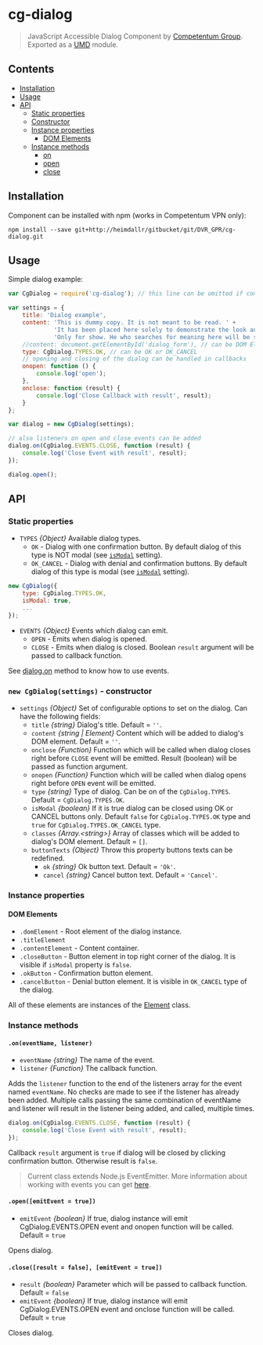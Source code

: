 # cg-dialog

> JavaScript Accessible Dialog Component by [Competentum Group](http://competentum.com/).
  Exported as a [UMD](https://github.com/umdjs/umd) module.

## Contents
- [Installation](#installation)
- [Usage](#usage)
- [API](#api)
    - [Static properties](#static-properties)
    - [Constructor](#constructor)
    - [Instance properties](#instance-properties)
        - [DOM Elements](#dom-elements)
    - [Instance methods](#instance-methods)
        - [on](#method_on)
        - [open](#method_open)
        - [close](#method_close)

## Installation
Component can be installed with npm (works in Competentum VPN only):
```
npm install --save git+http://heimdallr/gitbucket/git/DVR_GPR/cg-dialog.git
```

## Usage
Simple dialog example:

```javascript
var CgDialog = require('cg-dialog'); // this line can be omitted if component was added via script tag

var settings = {
    title: 'Dialog example',
    content: 'This is dummy copy. It is not meant to be read. ' +
             'It has been placed here solely to demonstrate the look and feel of finished, typeset text. ' +
             'Only for show. He who searches for meaning here will be sorely disappointed.',
    //content: document.getElementById('dialog_form'), // can be DOM Element
    type: CgDialog.TYPES.OK, // can be OK or OK_CANCEL
    // opening and closing of the dialog can be handled in callbacks
    onopen: function () {
        console.log('open');
    },
    onclose: function (result) {
        console.log('Close Callback with result', result);
    }
};

var dialog = new CgDialog(settings);

// also listeners on open and close events can be added
dialog.on(CgDialog.EVENTS.CLOSE, function (result) {
    console.log('Close Event with result', result);
});

dialog.open();
```


## API

### Static properties
- `TYPES` *{Object}* Available dialog types.
    - `OK` - Dialog with one confirmation button. By default dialog of this type is NOT modal (see [`isModal`](#constructor) setting).
    - `OK_CANCEL` - Dialog with denial and confirmation buttons. By default dialog of this type is modal (see [`isModal`](#constructor) setting).

```javascript
new CgDialog({
    type: CgDialog.TYPES.OK,
    isModal: true,
    ...
});
```

- `EVENTS` *{Object}* Events which dialog can emit.
    - `OPEN` - Emits when dialog is opened.
    - `CLOSE` - Emits when dialog is closed. Boolean `result` argument will be passed to callback function.

See [dialog.on](#method_on) method to know how to use events.


<a name="constructor"></a>
### `new CgDialog(settings)` - constructor

- `settings` *{Object}* Set of configurable options to set on the dialog. Can have the following fields:
    - `title` *{string}* Dialog's title. Default = `''`.
    - `content` *{string | Element}* Content which will be added to dialog's DOM element. Default = `''`.
    - `onclose` *{Function}* Function which will be called when dialog closes right before `CLOSE` event will be emitted. Result (boolean) will be passed as function argument.
    - `onopen` *{Function}* Function which will be called when dialog opens right before `OPEN` event will be emitted.
    - `type` *{string}* Type of dialog. Can be on of the `CgDialog.TYPES`. Default = `CgDialog.TYPES.OK`.
    - `isModal` *{boolean}* If it is true dialog can be closed using OK or CANCEL buttons only. Default `false` for `CgDialog.TYPES.OK` type and `true` for `CgDialog.TYPES.OK_CANCEL` type.
    - `classes` *{Array.\<string>}* Array of classes which will be added to dialog's DOM element. Default = `[]`.
    - `buttonTexts` *{Object}* Throw this property buttons texts can be redefined.
        - `ok` *{string}* Ok button text. Default = `'Ok'`.
        - `cancel` *{string}* Cancel button text. Default = `'Cancel'`.


### Instance properties

#### DOM Elements
- `.domElement` - Root element of the dialog instance.
- `.titleElement`
- `.contentElement` - Content container.
- `.closeButton` - Button element in top right corner of the dialog. It is visible if `isModal` property is `false`.
- `.okButton` - Confirmation button element.
- `.cancelButton` - Denial button element. It is visible in `OK_CANCEL` type of the dialog.

All of these elements are instances of the [Element](https://developer.mozilla.org/docs/Web/API/Element) class.

### Instance methods

<a name="method_on"></a>
#### `.on(eventName, listener)`
- `eventName` *{string}* The name of the event.
- `listener` *{Function}* The callback function.

Adds the `listener` function to the end of the listeners array for the event named `eventName`. No checks are made to see if the listener has already been added. Multiple calls passing the same combination of eventName and listener will result in the listener being added, and called, multiple times.

```javascript
dialog.on(CgDialog.EVENTS.CLOSE, function (result) {
    console.log('Close Event with result', result);
});
```
Callback `result` argument is `true` if dialog will be closed by clicking confirmation button. Otherwise result is `false`.
> Current class extends Node.js EventEmitter. More information about working with events you can get [here](https://nodejs.org/api/events.html).

<a name="method_open"></a>
#### `.open([emitEvent = true])`
- `emitEvent` *{boolean}* If true, dialog instance will emit CgDialog.EVENTS.OPEN event and onopen function will be called. Default = `true`

Opens dialog.

<a name="method_close"></a>
#### `.close([result = false], [emitEvent = true])`
- `result` *{boolean}* Parameter which will be passed to callback function. Default = `false`
- `emitEvent` *{boolean}* If true, dialog instance will emit CgDialog.EVENTS.OPEN event and onclose function will be called. Default = `true`

Closes dialog.